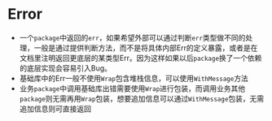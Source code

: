 # Error

* 一个`package`中返回的`err`，如果希望外部可以通过判断`err`类型做不同的处理，一般是通过提供判断方法，而不是将具体内部Err的定义暴露，或者是在文档里注明返回更底层的某类型Err。因为这样如果以后`package`换了一个依赖的底层实现会容易引入Bug。
* 基础库中的Err一般不使用`Wrap`包含堆栈信息，可以使用`WithMessage`方法
* 业务`package`中调用基础库出错需要使用`Wrap`进行包装，而调用业务其他`package`则无需再用`Wrap`包装，想要追加信息可以通过`WithMessage`包装，无需追加信息则可直接返回

